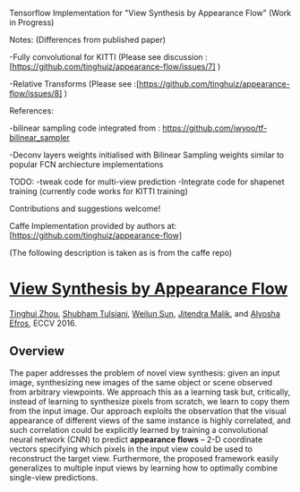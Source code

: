 Tensorflow Implementation  for "View Synthesis by Appearance Flow" (Work in Progress)

Notes: (Differences from published paper)

-Fully convolutional for KITTI (Please see discussion
:[https://github.com/tinghuiz/appearance-flow/issues/7] )


-Relative Transforms (Please see
:[https://github.com/tinghuiz/appearance-flow/issues/8] )

References:

-bilinear sampling code integrated from :
https://github.com/iwyoo/tf-bilinear_sampler


-Deconv layers weights initialised with Bilinear Sampling weights similar to
popular FCN archiecture implementations

TODO:
-tweak code for multi-view prediction
-Integrate code for shapenet training (currently code works for KITTI training)


Contributions and suggestions welcome!

Caffe Implementation provided by authors at: [https://github.com/tinghuiz/appearance-flow] 




(The following description is taken as is from the caffe repo)

# [View Synthesis by Appearance Flow](https://arxiv.org/abs/1605.03557)
[Tinghui Zhou](https://people.eecs.berkeley.edu/~tinghuiz/), [Shubham Tulsiani](https://people.eecs.berkeley.edu/~shubhtuls/), [Weilun Sun](http://sunweilun.github.io/), [Jitendra Malik](https://people.eecs.berkeley.edu/~malik/), and [Alyosha Efros](https://people.eecs.berkeley.edu/~efros/), ECCV 2016.

## Overview

The paper addresses the problem of novel view synthesis: given an input image, synthesizing new images of the same object or scene observed from arbitrary viewpoints. We approach this as a learning task but, critically, instead of learning to synthesize pixels from scratch, we learn to copy them from the input image. Our approach exploits the observation that the visual appearance of different views of the same instance is highly correlated, and such correlation could be explicitly learned by training a convolutional neural network (CNN) to predict **appearance flows** – 2-D coordinate vectors specifying which pixels in the input view could be used to reconstruct the target view. Furthermore, the proposed framework easily generalizes to multiple input views by learning how to optimally combine single-view predictions. 

